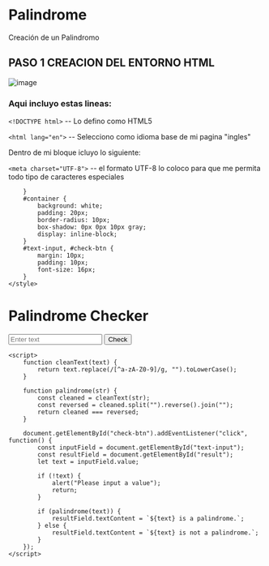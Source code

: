 # Palindrome
Creación de un Palindromo

## PASO 1 CREACION DEL ENTORNO HTML
![image](https://github.com/user-attachments/assets/d306dc3a-dae1-49a4-970a-8356306e4a4e)


### Aqui incluyo estas lineas:

```<!DOCTYPE html>```  -- Lo defino como HTML5

```<html lang="en">``` -- Selecciono como idioma base de mi pagina "ingles"

Dentro de mi bloque <head> icluyo lo siguiente:

```<meta charset="UTF-8">```  -- el formato UTF-8 lo coloco para que me permita todo tipo de caracteres especiales


            
        }
        #container {
            background: white;
            padding: 20px;
            border-radius: 10px;
            box-shadow: 0px 0px 10px gray;
            display: inline-block;
        }
        #text-input, #check-btn {
            margin: 10px;
            padding: 10px;
            font-size: 16px;
        }
    </style>
</head>
<body>
    <div id="container">
        <h1>Palindrome Checker</h1>
        <input type="text" id="text-input" placeholder="Enter text">
        <button id="check-btn">Check</button>
        <p id="result"></p>
    </div>

    <script>
        function cleanText(text) {
            return text.replace(/[^a-zA-Z0-9]/g, "").toLowerCase();
        }

        function palindrome(str) {
            const cleaned = cleanText(str);
            const reversed = cleaned.split("").reverse().join("");
            return cleaned === reversed;
        }

        document.getElementById("check-btn").addEventListener("click", function() {
            const inputField = document.getElementById("text-input");
            const resultField = document.getElementById("result");
            let text = inputField.value;

            if (!text) {
                alert("Please input a value");
                return;
            }

            if (palindrome(text)) {
                resultField.textContent = `${text} is a palindrome.`;
            } else {
                resultField.textContent = `${text} is not a palindrome.`;
            }
        });
    </script>
</body>
</html>
